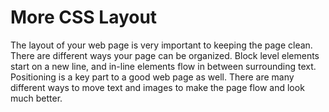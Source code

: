 # More CSS Layout

The layout of your web page is very important to keeping the page clean. There are different ways your page can be organized. Block level elements start on a new line, and in-line elements flow in between surrounding text. Positioning is a key part to a good web page as well. There are many different ways to move text and images to make the page flow and look much better.